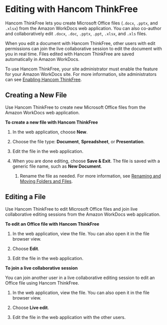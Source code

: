 # Editing with Hancom ThinkFree<a name="hancom-online-edit"></a>

Hancom ThinkFree lets you create Microsoft Office files \(`.docx`, `.pptx`, and `.xlsx`\) from the Amazon WorkDocs web application\. You can also co\-author and collaboratively edit `.docx`, `.doc`, `.pptx`, `.ppt`, `.xlsx`, and `.xls` files\.

When you edit a document with Hancom ThinkFree, other users with edit permissions can join the live collaborative session to edit the document with you in real time\. Files edited with Hancom ThinkFree are saved automatically in Amazon WorkDocs\.

To use Hancom ThinkFree, your site administrator must enable the feature for your Amazon WorkDocs site\. For more information, site administrators can see [Enabling Hancom ThinkFree](https://docs.aws.amazon.com/workdocs/latest/adminguide/collab-editing.html#enable-hancom-edit)\.

## Creating a New File<a name="hancom-new"></a>

Use Hancom ThinkFree to create new Microsoft Office files from the Amazon WorkDocs web application\.

**To create a new file with Hancom ThinkFree**

1. In the web application, choose **New**\.

1. Choose the file type: **Document**, **Spreadsheet**, or **Presentation**\.

1. Edit the file in the web application\.

1. When you are done editing, choose **Save & Exit**\. The file is saved with a generic file name, such as **New Document**\. 

   1. Rename the file as needed\. For more information, see [Renaming and Moving Folders and Files](client_folders.md#web_rename_folder)\.

## Editing a File<a name="hancom-edit"></a>

Use Hancom ThinkFree to edit Microsoft Office files and join live collaborative editing sessions from the Amazon WorkDocs web application\.

**To edit an Office file with Hancom ThinkFree**

1. In the web application, view the file\. You can also open it in the file browser view\.

1. Choose **Edit**\.

1. Edit the file in the web application\.

**To join a live collaborative session**

You can join another user in a live collaborative editing session to edit an Office file using Hancom ThinkFree\.

1. In the web application, view the file\. You can also open it in the file browser view\.

1. Choose **Live edit**\.

1. Edit the file in the web application with the other users\.